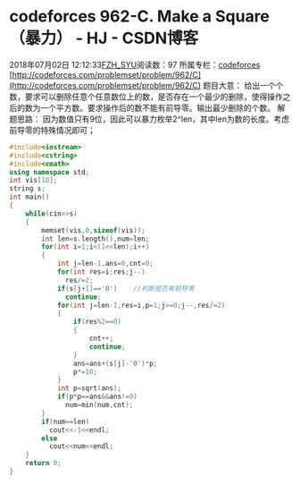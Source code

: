 # codeforces 962-C. Make a Square（暴力） - HJ - CSDN博客
2018年07月02日 12:12:33[FZH_SYU](https://me.csdn.net/feizaoSYUACM)阅读数：97
所属专栏：[codeforces](https://blog.csdn.net/column/details/17151.html)
[http://codeforces.com/problemset/problem/962/C](http://codeforces.com/problemset/problem/962/C)
题目大意： 
      给出一个个数，要求可以删除任意个任意数位上的数，是否存在一个最少的删除，使得操作之后的数为一个平方数。要求操作后的数不能有前导零。输出最少删除的个数。
解题思路： 
     因为数值只有9位，因此可以暴力枚举2^len，其中len为数的长度。考虑前导零的特殊情况即可；
```cpp
#include<iostream>
#include<cstring>
#include<cmath>
using namespace std;
int vis[10];
string s;
int main()
{
    while(cin>>s)
    {
        memset(vis,0,sizeof(vis));
        int len=s.length(),num=len;
        for(int i=1;i<(1<<len);i++)
        {
            int j=len-1,ans=0,cnt=0;
            for(int res=i;res;j--)
              res/=2;
            if(s[j+1]=='0')    //判断是否有前导零 
              continue; 
            for(int j=len-1,res=i,p=1;j>=0;j--,res/=2)
            {
                if(res%2==0)
                {
                    cnt++;
                    continue;
                }
                ans=ans+(s[j]-'0')*p;
                p*=10;
            }
            int p=sqrt(ans);
            if(p*p==ans&&ans!=0)
              num=min(num,cnt);
        }
        if(num==len)
          cout<<-1<<endl;
        else
          cout<<num<<endl;
    }
    return 0;
}
```

